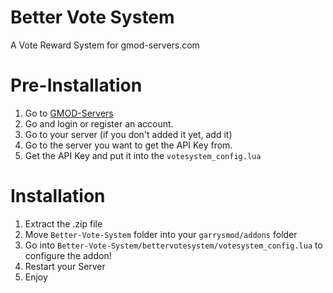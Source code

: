 # Better Vote System
 A Vote Reward System for gmod-servers.com

# Pre-Installation
1. Go to [GMOD-Servers](https://gmod-servers.com)
2. Go and login or register an account.
3. Go to your server (if you don't added it yet, add it)
4. Go to the server you want to get the API Key from.
5. Get the API Key and put it into the `votesystem_config.lua`

# Installation
1. Extract the .zip file
2. Move `Better-Vote-System` folder into your `garrysmod/addons` folder
3. Go into `Better-Vote-System/bettervotesystem/votesystem_config.lua` to configure the addon!
4. Restart your Server
5. Enjoy
